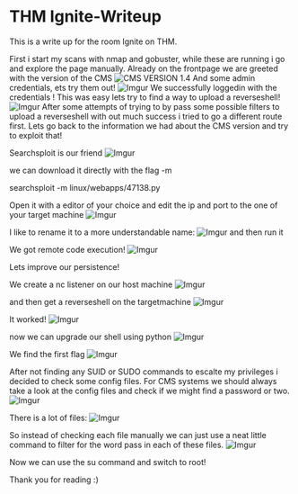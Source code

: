 # THM Ignite-Writeup

This is a write up for the room Ignite on THM.

First i start my scans with nmap and gobuster, while these are running i go and explore the page manually.
Already on the frontpage we are greeted with the version of the CMS 
![CMS VERSION 1.4](https://i.imgur.com/FovmUTc.png)
And some admin credentials, ets try them out!
![Imgur](https://i.imgur.com/OzfJMPd.png)
We successfully loggedin with the credentials ! 
This was easy lets try to find a way to upload a reverseshell! 
![Imgur](https://i.imgur.com/oGBUi1z.png)
After some attempts of trying to by pass some possible filters to upload a reverseshell with out much success i tried to go a different route first.
Lets go back to the information we had about the CMS version and try to exploit that!

Searchsploit is our friend
![Imgur](https://i.imgur.com/qC7nxMG.png)

we can download it directly with the flag -m

searchsploit -m linux/webapps/47138.py

Open it with a editor of your choice and edit the ip and port to the one of your target machine
![Imgur](https://i.imgur.com/fTNFAHX.png)

I like to rename it to a more understandable name:
![Imgur](https://i.imgur.com/DGDwwtG.png)
and then run it

We got remote code execution! 
![Imgur](https://i.imgur.com/x33XOWc.png)

Lets improve our persistence! 

We create a nc listener on our host machine
![Imgur](https://i.imgur.com/0c8XT9R.png)

and then get a reverseshell on the targetmachine 
![Imgur](https://i.imgur.com/azU0D0W.png)

It worked!
![Imgur](https://i.imgur.com/RfyyPXy.png)


now we can upgrade our shell using python
![Imgur](https://i.imgur.com/aI4vX5q.png)

We find the first flag
![Imgur](https://i.imgur.com/FqxcePh.png)

After not finding any SUID or SUDO commands to escalte my privileges i decided to check some config files.
For CMS systems we should always take a look at the config files and check if we might find a password or two.
![Imgur](https://i.imgur.com/UIXXYP7.png)


There is a lot of files:
![Imgur](https://i.imgur.com/aYz5OIF.png)

So instead of checking each file manually we can just use a neat little command to filter for the word pass in each of these files.
![Imgur](https://i.imgur.com/OmBXpSZ.png)


Now we can use the su command and switch to root!

Thank you for reading :) 

